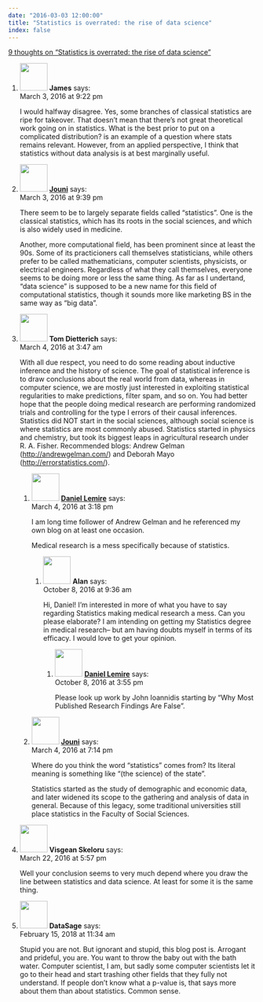 ```yaml
---
date: "2016-03-03 12:00:00"
title: "Statistics is overrated: the rise of data science"
index: false
---
```


[9 thoughts on &ldquo;Statistics is overrated: the rise of data science&rdquo;](/lemire/blog/2016/03-03-statistics-is-overrated-the-rise-of-data-science)

<ol class="comment-list">
<li id="comment-230528" class="comment even thread-even depth-1">
<div class="comment-author vcard">
<img alt src="https://secure.gravatar.com/avatar/272a350fbff4308ac6a1181be4f56e88?s=56&#038;d=mm&#038;r=g" srcset="https://secure.gravatar.com/avatar/272a350fbff4308ac6a1181be4f56e88?s=112&#038;d=mm&#038;r=g 2x" class="avatar avatar-56 photo" height="56" width="56" decoding="async" /> <b class="fn">James</b> <span class="says">says:</span> </div>
<div class="comment-metadata"><time datetime="2016-03-03T21:22:31+00:00">March 3, 2016 at 9:22 pm</time></a> </div>
<div class="comment-content">
<p>I would halfway disagree. Yes, some branches of classical statistics are ripe for takeover. That doesn&rsquo;t mean that there&rsquo;s not great theoretical work going on in statistics. What is the best prior to put on a complicated distribution? is an example of a question where stats remains relevant. However, from an applied perspective, I think that statistics without data analysis is at best marginally useful.</p>
</div>
</li>
<li id="comment-230533" class="comment odd alt thread-odd thread-alt depth-1">
<div class="comment-author vcard">
<img alt src="https://secure.gravatar.com/avatar/8af88bac916c9bf3f45831c114d30b0e?s=56&#038;d=mm&#038;r=g" srcset="https://secure.gravatar.com/avatar/8af88bac916c9bf3f45831c114d30b0e?s=112&#038;d=mm&#038;r=g 2x" class="avatar avatar-56 photo" height="56" width="56" decoding="async" /> <b class="fn"><a href="http://iki.fi/jouni.siren/" class="url" rel="ugc external nofollow">Jouni</a></b> <span class="says">says:</span> </div>
<div class="comment-metadata"><time datetime="2016-03-03T21:39:52+00:00">March 3, 2016 at 9:39 pm</time></a> </div>
<div class="comment-content">
<p>There seem to be to largely separate fields called &ldquo;statistics&rdquo;. One is the classical statistics, which has its roots in the social sciences, and which is also widely used in medicine.</p>
<p>Another, more computational field, has been prominent since at least the 90s. Some of its practicioners call themselves statisticians, while others prefer to be called mathematicians, computer scientists, physicists, or electrical engineers. Regardless of what they call themselves, everyone seems to be doing more or less the same thing. As far as I undertand, &ldquo;data science&rdquo; is supposed to be a new name for this field of computational statistics, though it sounds more like marketing BS in the same way as &ldquo;big data&rdquo;.</p>
</div>
</li>
<li id="comment-230560" class="comment even thread-even depth-1 parent">
<div class="comment-author vcard">
<img alt src="https://secure.gravatar.com/avatar/224bdce23ff5bdc1d79517fb512665cb?s=56&#038;d=mm&#038;r=g" srcset="https://secure.gravatar.com/avatar/224bdce23ff5bdc1d79517fb512665cb?s=112&#038;d=mm&#038;r=g 2x" class="avatar avatar-56 photo" height="56" width="56" loading="lazy" decoding="async" /> <b class="fn">Tom Dietterich</b> <span class="says">says:</span> </div>
<div class="comment-metadata"><time datetime="2016-03-04T03:47:28+00:00">March 4, 2016 at 3:47 am</time></a> </div>
<div class="comment-content">
<p>With all due respect, you need to do some reading about inductive inference and the history of science. The goal of statistical inference is to draw conclusions about the real world from data, whereas in computer science, we are mostly just interested in exploiting statistical regularities to make predictions, filter spam, and so on. You had better hope that the people doing medical research are performing randomized trials and controlling for the type I errors of their causal inferences. Statistics did NOT start in the social sciences, although social science is where statistics are most commonly abused. Statistics started in physics and chemistry, but took its biggest leaps in agricultural research under R. A. Fisher. Recommended blogs: Andrew Gelman (<a href="http://andrewgelman.com/" rel="nofollow ugc">http://andrewgelman.com/</a>) and Deborah Mayo (<a href="http://errorstatistics.com/" rel="nofollow ugc">http://errorstatistics.com/</a>).</p>
</div>
<ol class="children">
<li id="comment-230624" class="comment byuser comment-author-lemire bypostauthor odd alt depth-2 parent">
<div class="comment-author vcard">
<img alt src="https://secure.gravatar.com/avatar/2ca999bef9535950f5b84281a4dab006?s=56&#038;d=mm&#038;r=g" srcset="https://secure.gravatar.com/avatar/2ca999bef9535950f5b84281a4dab006?s=112&#038;d=mm&#038;r=g 2x" class="avatar avatar-56 photo" height="56" width="56" loading="lazy" decoding="async" /> <b class="fn"><a href="https://lemire.me/en/" class="url" rel="ugc">Daniel Lemire</a></b> <span class="says">says:</span> </div>
<div class="comment-metadata"><time datetime="2016-03-04T15:18:37+00:00">March 4, 2016 at 3:18 pm</time></a> </div>
<div class="comment-content">
<p>I am long time follower of Andrew Gelman and he referenced my own blog on at least one occasion.</p>
<p>Medical research is a mess specifically because of statistics.</p>
</div>
<ol class="children">
<li id="comment-254993" class="comment even depth-3 parent">
<div class="comment-author vcard">
<img alt src="https://secure.gravatar.com/avatar/c2cc7e263a46df3e8498057778df8fe7?s=56&#038;d=mm&#038;r=g" srcset="https://secure.gravatar.com/avatar/c2cc7e263a46df3e8498057778df8fe7?s=112&#038;d=mm&#038;r=g 2x" class="avatar avatar-56 photo" height="56" width="56" loading="lazy" decoding="async" /> <b class="fn">Alan</b> <span class="says">says:</span> </div>
<div class="comment-metadata"><time datetime="2016-10-08T09:36:16+00:00">October 8, 2016 at 9:36 am</time></a> </div>
<div class="comment-content">
<p>Hi, Daniel! I&rsquo;m interested in more of what you have to say regarding Statistics making medical research a mess. Can you please elaborate? I am intending on getting my Statistics degree in medical research&#8211; but am having doubts myself in terms of its efficacy. I would love to get your opinion.</p>
</div>
<ol class="children">
<li id="comment-255027" class="comment byuser comment-author-lemire bypostauthor odd alt depth-4">
<div class="comment-author vcard">
<img alt src="https://secure.gravatar.com/avatar/2ca999bef9535950f5b84281a4dab006?s=56&#038;d=mm&#038;r=g" srcset="https://secure.gravatar.com/avatar/2ca999bef9535950f5b84281a4dab006?s=112&#038;d=mm&#038;r=g 2x" class="avatar avatar-56 photo" height="56" width="56" loading="lazy" decoding="async" /> <b class="fn"><a href="https://lemire.me/en/" class="url" rel="ugc">Daniel Lemire</a></b> <span class="says">says:</span> </div>
<div class="comment-metadata"><time datetime="2016-10-08T15:55:54+00:00">October 8, 2016 at 3:55 pm</time></a> </div>
<div class="comment-content">
<p>Please look up work by John Ioannidis starting by &ldquo;Why Most Published Research Findings Are False&rdquo;.</p>
</div>
</li>
</ol>
</li>
</ol>
</li>
<li id="comment-230649" class="comment even depth-2">
<div class="comment-author vcard">
<img alt src="https://secure.gravatar.com/avatar/8af88bac916c9bf3f45831c114d30b0e?s=56&#038;d=mm&#038;r=g" srcset="https://secure.gravatar.com/avatar/8af88bac916c9bf3f45831c114d30b0e?s=112&#038;d=mm&#038;r=g 2x" class="avatar avatar-56 photo" height="56" width="56" loading="lazy" decoding="async" /> <b class="fn"><a href="http://iki.fi/jouni.siren/" class="url" rel="ugc external nofollow">Jouni</a></b> <span class="says">says:</span> </div>
<div class="comment-metadata"><time datetime="2016-03-04T19:14:09+00:00">March 4, 2016 at 7:14 pm</time></a> </div>
<div class="comment-content">
<p>Where do you think the word &ldquo;statistics&rdquo; comes from? Its literal meaning is something like &ldquo;(the science) of the state&rdquo;.</p>
<p>Statistics started as the study of demographic and economic data, and later widened its scope to the gathering and analysis of data in general. Because of this legacy, some traditional universities still place statistics in the Faculty of Social Sciences.</p>
</div>
</li>
</ol>
</li>
<li id="comment-232964" class="comment odd alt thread-odd thread-alt depth-1">
<div class="comment-author vcard">
<img alt src="https://secure.gravatar.com/avatar/3e82a30171dec55a7b72eef852056fb1?s=56&#038;d=mm&#038;r=g" srcset="https://secure.gravatar.com/avatar/3e82a30171dec55a7b72eef852056fb1?s=112&#038;d=mm&#038;r=g 2x" class="avatar avatar-56 photo" height="56" width="56" loading="lazy" decoding="async" /> <b class="fn">Visgean Skeloru</b> <span class="says">says:</span> </div>
<div class="comment-metadata"><time datetime="2016-03-22T17:57:58+00:00">March 22, 2016 at 5:57 pm</time></a> </div>
<div class="comment-content">
<p>Well your conclusion seems to very much depend where you draw the line between statistics and data science. At least for some it is the same thing.</p>
</div>
</li>
<li id="comment-296881" class="comment even thread-even depth-1">
<div class="comment-author vcard">
<img alt src="https://secure.gravatar.com/avatar/5821cef1d0440f892d46d20754270d76?s=56&#038;d=mm&#038;r=g" srcset="https://secure.gravatar.com/avatar/5821cef1d0440f892d46d20754270d76?s=112&#038;d=mm&#038;r=g 2x" class="avatar avatar-56 photo" height="56" width="56" loading="lazy" decoding="async" /> <b class="fn">DataSage</b> <span class="says">says:</span> </div>
<div class="comment-metadata"><time datetime="2018-02-15T11:34:25+00:00">February 15, 2018 at 11:34 am</time></a> </div>
<div class="comment-content">
<p>Stupid you are not. But ignorant and stupid, this blog post is. Arrogant and prideful, you are. You want to throw the baby out with the bath water. Computer scientist, I am, but sadly some computer scientists let it go to their head and start trashing other fields that they fully not understand. If people don&rsquo;t know what a p-value is, that says more about them than about statistics. Common sense.</p>
</div>
</li>
</ol>
